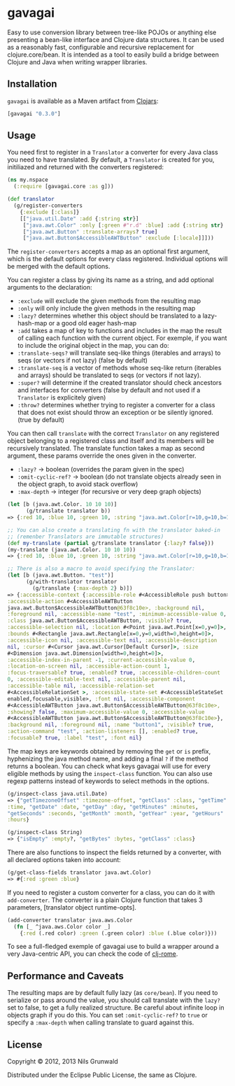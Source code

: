# gavagai

Easy to use conversion library between tree-like POJOs or anything else presenting a bean-like interface and Clojure data structures. It can be used as a reasonably fast, configurable and recursive replacement for clojure.core/bean. It is intended as a tool to easily build a bridge between Clojure and Java when writing wrapper libraries.

## Installation

`gavagai` is available as a Maven artifact from
[Clojars](http://clojars.org/gavagai):

```clojure
[gavagai "0.3.0"]
```

## Usage

You need first to register in a `Translator` a converter for every Java class you need to have translated. By default, a `Translator` is created for you, initiliazed and returned with the converters registered:
```clojure
(ns my.nspace
  (:require [gavagai.core :as g]))

(def translator
  (g/register-converters
    {:exclude [:class]}
    [["java.util.Date" :add {:string str}]
     ["java.awt.Color" :only [:green #"r.d" :blue] :add {:string str} :lazy? false]
     ["java.awt.Button" :translate-arrays? true]
     ["java.awt.Button$AccessibleAWTButton" :exclude [:locale]]]))
```

The `register-converters` accepts a map as an optional first argument, which is the default options for every class registered. Individual options will be merged with the default options.

You can register a class by giving its name as a string, and add optional arguments to the declaration:
  - `:exclude` will exclude the given methods from the resulting map
  - `:only` will only include the given methods in the resulting map
  - `:lazy?` determines whether this object should be translated to a lazy-hash-map or a good old eager hash-map
  - `:add` takes a map of key to functions and includes in the map the result of calling each function with the current object. For exemple, if you want to include the original object in the map, you can do:
  - `:translate-seqs?` will translate seq-like things (iterables and arrays) to seqs (or vectors if not lazy) (false by default)
  - `:translate-seq` is a vector of methods whose seq-like return (iterables and arrays) should be translated to seqs (or vectors if not lazy).
  - `:super?` will determine if the created translator should check ancestors and interfaces for converters (false by default and not used if a `Translator` is explicitely given)
  - `:throw?` determines  whether trying to register a converter for a class that does not exist should throw an exception or be silently ignored. (true by default)

You can then call `translate` with the correct `Translator` on any registered object belonging to a registered class and itself and its members will be recursively translated. The translate function takes a map as second argument, these params override the ones given in the converter.
  - `:lazy?`            -> boolean (overrides the param given in the spec)
  - `:omit-cyclic-ref?` -> boolean (do not translate objects already seen in the object graph, to avoid stack overflow)
  - `:max-depth`        -> integer (for recursive or very deep graph objects)

```clojure
(let [b (java.awt.Color. 10 10 10)]
      (g/translate translator b))
=> {:red 10, :blue 10, :green 10, :string "java.awt.Color[r=10,g=10,b=10]"}

;; You can also create a translating fn with the translator baked-in
;; (remenber Translators are immutable structures)
(def my-translate (partial g/translate translator {:lazy? false}))
(my-translate (java.awt.Color. 10 10 10))
=> {:red 10, :blue 10, :green 10, :string "java.awt.Color[r=10,g=10,b=10]"}

;; There is also a macro to avoid specifying the Translator:
(let [b (java.awt.Button. "test")]
      (g/with-translator translator
        (g/translate {:max-depth 2} b)])
=> {:accessible-context {:accessible-role #<AccessibleRole push button>,
:accessible-action #<AccessibleAWTButton
java.awt.Button$AccessibleAWTButton@63f8c10e>, :background nil,
:foreground nil, :accessible-name "test", :minimum-accessible-value 0,
:class java.awt.Button$AccessibleAWTButton, :visible? true,
:accessible-selection nil, :location #<Point java.awt.Point[x=0,y=0]>,
:bounds #<Rectangle java.awt.Rectangle[x=0,y=0,width=0,height=0]>,
:accessible-icon nil, :accessible-text nil, :accessible-description
nil, :cursor #<Cursor java.awt.Cursor[Default Cursor]>, :size
#<Dimension java.awt.Dimension[width=0,height=0]>,
:accessible-index-in-parent -1, :current-accessible-value 0,
:location-on-screen nil, :accessible-action-count 1,
:focus-traversable? true, :enabled? true, :accessible-children-count
0, :accessible-editable-text nil, :accessible-parent nil,
:accessible-table nil, :accessible-relation-set
#<AccessibleRelationSet >, :accessible-state-set #<AccessibleStateSet
enabled,focusable,visible>, :font nil, :accessible-component
#<AccessibleAWTButton java.awt.Button$AccessibleAWTButton@63f8c10e>,
:showing? false, :maximum-accessible-value 0, :accessible-value
#<AccessibleAWTButton java.awt.Button$AccessibleAWTButton@63f8c10e>},
:background nil, :foreground nil, :name "button1", :visible? true,
:action-command "test", :action-listeners [], :enabled? true,
:focusable? true, :label "test", :font nil}
```

 The map keys are keywords obtained by removing the `get` or `is` prefix, hyphenizing the java method name, and adding a final `?` if the method returns a boolean. You can check what keys gavagai will use for every eligible methods by using the `inspect-class` function. You can also use regexp patterns instead of keywords to select methods in the options.

```clojure
(g/inspect-class java.util.Date)
=> {"getTimezoneOffset" :timezone-offset, "getClass" :class, "getTime"
:time, "getDate" :date, "getDay" :day, "getMinutes" :minutes,
"getSeconds" :seconds, "getMonth" :month, "getYear" :year, "getHours"
:hours}

(g/inspect-class String)
=> {"isEmpty" :empty?, "getBytes" :bytes, "getClass" :class}
```

 There are also functions to inspect the fields returned by a converter, with all declared options taken into account:

```clojure
(g/get-class-fields translator java.awt.Color)
=> #{:red :green :blue}
```

 If you need to register a custom converter for a class, you can do it with `add-converter`. The converter is a plain Clojure function that takes 3 parameters, [translator object runtime-opts].

```clojure
(add-converter translator java.aws.Color
  (fn [_ ^java.aws.Color color _]
    {:red (.red color) :green (.green color) :blue (.blue color)}))
```

 To see a full-fledged exemple of gavagai use to build a wrapper around a very Java-centric API, you can check the code of [clj-rome](https://github.com/ngrunwald/clj-rome).

## Performance and Caveats

 The resulting maps are by default fully lazy (as `core/bean`). If you need to serialize or pass around the value, you should call translate with the `lazy?` set to false, to get a fully realized structure. Be careful about infinite loop in objects graph if you do this. You can set `:omit-cyclic-ref?` to `true` or specify a `:max-depth` when calling translate to guard against this.

## License

Copyright © 2012, 2013 Nils Grunwald

Distributed under the Eclipse Public License, the same as Clojure.
